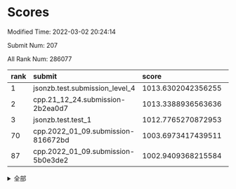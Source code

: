 # Scores

Modified Time: 2022-03-02 20:24:14

Submit Num: 207

All Rank Num: 286077

| rank |               submit               |       score        |       sigma        | pk_num |
| :--- | :--------------------------------- | :----------------- | :----------------- | :----- |
| 1    | jsonzb.test.submission_level_4     | 1013.6302042356255 | 0.8269533867585858 | 5527   |
| 2    | cpp.21_12_24.submission-2b2ea0d7   | 1013.3388936563636 | 0.7994462689688452 | 5530   |
| 3    | jsonzb.test.test_1                 | 1012.7765270872953 | 0.8114432869478735 | 5525   |
| 70   | cpp.2022_01_09.submission-816672bd | 1003.6973417439511 | 0.7163049551371672 | 5527   |
| 87   | cpp.2022_01_09.submission-5b0e3de2 | 1002.9409368215584 | 0.7064050038520268 | 5533   |


<details>
<summary>全部</summary>

| rank |                 submit                 |       score        |       sigma        | pk_num |
| :--- | :------------------------------------- | :----------------- | :----------------- | :----- |
| 1    | jsonzb.test.submission_level_4         | 1013.6302042356255 | 0.8269533867585858 | 5527   |
| 2    | cpp.21_12_24.submission-2b2ea0d7       | 1013.3388936563636 | 0.7994462689688452 | 5530   |
| 3    | jsonzb.test.test_1                     | 1012.7765270872953 | 0.8114432869478735 | 5525   |
| 4    | gobigger.level_3.submission_level_3_1  | 1012.1486774808376 | 0.792211983976429  | 5529   |
| 5    | gobigger.level_3.submission_level_3_7  | 1011.448390095917  | 0.7713519540014109 | 5529   |
| 6    | gobigger.level_3.submission_level_3_45 | 1011.2108597319185 | 0.7865242953291084 | 5526   |
| 7    | gobigger.level_3.submission_level_3_42 | 1011.2079764280064 | 0.751328399857964  | 5531   |
| 8    | gobigger.level_3.submission_level_3_19 | 1011.1526405587581 | 0.784109866408322  | 5526   |
| 9    | gobigger.level_3.submission_level_3_20 | 1011.0985413476784 | 0.781343134852435  | 5521   |
| 10   | gobigger.level_3.submission_level_3_44 | 1010.9741729009519 | 0.7591841695836202 | 5527   |
| 11   | gobigger.level_3.submission_level_3_12 | 1010.8534483348209 | 0.7847324541323327 | 5532   |
| 12   | gobigger.level_3.submission_level_3_5  | 1010.8271702254574 | 0.7707813591604944 | 5530   |
| 13   | gobigger.level_3.submission_level_3_34 | 1010.8159848022933 | 0.7808181789739127 | 5530   |
| 14   | gobigger.level_3.submission_level_3_28 | 1010.8043744514588 | 0.7664929148232719 | 5522   |
| 15   | gobigger.level_3.submission_level_3_35 | 1010.7512759754053 | 0.7855798049720011 | 5536   |
| 16   | gobigger.level_3.submission_level_3_15 | 1010.675529911915  | 0.7609359328520939 | 5527   |
| 17   | gobigger.level_3.submission_level_3_32 | 1010.5608635242821 | 0.744630139781102  | 5526   |
| 18   | gobigger.level_3.submission_level_3_47 | 1010.5327006172847 | 0.751097182658531  | 5527   |
| 19   | gobigger.level_3.submission_level_3_48 | 1010.4220838573527 | 0.7688645515208453 | 5523   |
| 20   | gobigger.level_3.submission_level_3_25 | 1010.3794119360698 | 0.7757097921811196 | 5523   |
| 21   | gobigger.level_3.submission_level_3_9  | 1010.3721469458412 | 0.7834326936601891 | 5526   |
| 22   | gobigger.level_3.submission_level_3_0  | 1010.3522149060831 | 0.748394330185446  | 5523   |
| 23   | gobigger.level_3.submission_level_3_8  | 1010.2933442408674 | 0.7990928084129274 | 5531   |
| 24   | gobigger.level_3.submission_level_3_31 | 1010.2537263250659 | 0.7715166940118887 | 5527   |
| 25   | gobigger.level_3.submission_level_3_39 | 1010.1034338133035 | 0.7574188157060292 | 5528   |
| 26   | gobigger.level_3.submission_level_3_24 | 1010.0719705132545 | 0.7642655351211946 | 5527   |
| 27   | gobigger.level_3.submission_level_3_14 | 1010.0718820522546 | 0.7468583135313884 | 5527   |
| 28   | gobigger.level_3.submission_level_3_38 | 1010.0409522633571 | 0.7498600371163388 | 5523   |
| 29   | gobigger.level_3.submission_level_3_30 | 1010.035112373358  | 0.7514090621584885 | 5522   |
| 30   | gobigger.level_3.submission_level_3_13 | 1010.0152602407074 | 0.758432030583377  | 5531   |
| 31   | gobigger.level_3.submission_level_3_27 | 1009.9914521952683 | 0.7657664954743559 | 5526   |
| 32   | gobigger.level_3.submission_level_3_26 | 1009.9629247276384 | 0.7538022906503967 | 5532   |
| 33   | gobigger.level_3.submission_level_3_16 | 1009.9352907199725 | 0.7364088581990026 | 5524   |
| 34   | gobigger.level_3.submission_level_3_40 | 1009.9057326803239 | 0.7744700422764147 | 5528   |
| 35   | gobigger.level_3.submission_level_3_11 | 1009.8214275622514 | 0.7547440373827481 | 5527   |
| 36   | gobigger.level_3.submission_level_3_6  | 1009.7501603531232 | 0.7508306180936742 | 5523   |
| 37   | gobigger.level_3.submission_level_3_2  | 1009.6399301043605 | 0.7453636966512474 | 5529   |
| 38   | gobigger.level_3.submission_level_3_23 | 1009.6202211745479 | 0.7554151897217156 | 5527   |
| 39   | gobigger.level_3.submission_level_3_41 | 1009.6057242028048 | 0.7611567778338977 | 5529   |
| 40   | gobigger.level_3.submission_level_3_33 | 1009.5682630223074 | 0.7287999299155111 | 5527   |
| 41   | gobigger.level_3.submission_level_3_3  | 1009.5194414190404 | 0.7483023291731133 | 5526   |
| 42   | gobigger.level_3.submission_level_3_17 | 1009.5151169608914 | 0.736360656061796  | 5528   |
| 43   | gobigger.level_3.submission_level_3_22 | 1009.1620088376853 | 0.75667940741871   | 5527   |
| 44   | gobigger.level_3.submission_level_3_10 | 1009.0648850700984 | 0.7626193065761832 | 5531   |
| 45   | gobigger.level_3.submission_level_3_37 | 1009.0410022048411 | 0.7323324241667608 | 5525   |
| 46   | gobigger.level_3.submission_level_3_4  | 1009.0303250070448 | 0.7481247494226477 | 5528   |
| 47   | gobigger.level_3.submission_level_3_49 | 1008.9538693886151 | 0.7488469753966221 | 5535   |
| 48   | gobigger.level_3.submission_level_3_43 | 1008.9497543204149 | 0.7295738567978196 | 5531   |
| 49   | gobigger.level_3.submission_level_3_36 | 1008.9105517278787 | 0.777418335996572  | 5528   |
| 50   | gobigger.level_3.submission_level_3_29 | 1008.7626678121426 | 0.7462860841357479 | 5521   |
| 51   | gobigger.level_3.submission_level_3_46 | 1008.3779213574455 | 0.7589949687626631 | 5532   |
| 52   | gobigger.level_3.submission_level_3_21 | 1008.3720773191599 | 0.7536527159325037 | 5532   |
| 53   | gobigger.level_3.submission_level_3_18 | 1007.7540630969271 | 0.7521123693279265 | 5525   |
| 54   | gobigger.level_1.submission_level_1_4  | 1005.124398742395  | 0.7189944125534027 | 5526   |
| 55   | gobigger.level_1.submission_level_1_33 | 1004.9885958765205 | 0.7140199604247137 | 5530   |
| 56   | gobigger.level_1.submission_level_1_38 | 1004.7168546264675 | 0.7303141506245844 | 5528   |
| 57   | gobigger.level_1.submission_level_1_31 | 1004.6851947124962 | 0.7175965015494152 | 5527   |
| 58   | gobigger.level_1.submission_level_1_26 | 1004.4842986613527 | 0.719755405380348  | 5524   |
| 59   | gobigger.level_1.submission_level_1_12 | 1004.4176105871709 | 0.7205510396016308 | 5525   |
| 60   | gobigger.level_1.submission_level_1_2  | 1004.2415026138526 | 0.7199254760393126 | 5530   |
| 61   | gobigger.level_1.submission_level_1_32 | 1004.2326304208663 | 0.7186330202429233 | 5526   |
| 62   | gobigger.level_1.submission_level_1_16 | 1004.1211363726364 | 0.7204591966716637 | 5526   |
| 63   | gobigger.level_1.submission_level_1_48 | 1004.0460342881591 | 0.7159709176827689 | 5531   |
| 64   | gobigger.level_1.submission_level_1_49 | 1003.9692997113051 | 0.7211458632002525 | 5528   |
| 65   | gobigger.level_1.submission_level_1_43 | 1003.9235859383856 | 0.7224924297812217 | 5526   |
| 66   | gobigger.level_1.submission_level_1_39 | 1003.9170592900423 | 0.7176397268766913 | 5527   |
| 67   | gobigger.level_1.submission_level_1_44 | 1003.785591880711  | 0.7177387230544047 | 5530   |
| 68   | gobigger.level_1.submission_level_1_15 | 1003.7226569144475 | 0.7162469702527863 | 5528   |
| 69   | gobigger.level_1.submission_level_1_24 | 1003.7165876027391 | 0.720981473210898  | 5530   |
| 70   | cpp.2022_01_09.submission-816672bd     | 1003.6973417439511 | 0.7163049551371672 | 5527   |
| 71   | gobigger.level_1.submission_level_1_22 | 1003.6958139683514 | 0.7132019601045146 | 5524   |
| 72   | gobigger.level_1.submission_level_1_19 | 1003.6454727696354 | 0.7228384137472776 | 5524   |
| 73   | gobigger.level_1.submission_level_1_8  | 1003.6411678926225 | 0.7186923680905749 | 5525   |
| 74   | gobigger.level_1.submission_level_1_11 | 1003.5923599498767 | 0.7132250711745798 | 5524   |
| 75   | gobigger.level_1.submission_level_1_20 | 1003.5728739060228 | 0.7147955321247083 | 5534   |
| 76   | gobigger.level_1.submission_level_1_28 | 1003.3997572006849 | 0.7205839747992693 | 5530   |
| 77   | gobigger.level_1.submission_level_1_14 | 1003.3947537171266 | 0.7289533762673097 | 5529   |
| 78   | gobigger.level_1.submission_level_1_46 | 1003.3575581979509 | 0.7134107103096989 | 5524   |
| 79   | gobigger.level_1.submission_level_1_37 | 1003.3208113844154 | 0.7123724595046784 | 5528   |
| 80   | gobigger.level_1.submission_level_1_23 | 1003.2531065309678 | 0.721448711855439  | 5533   |
| 81   | gobigger.level_1.submission_level_1_47 | 1003.245229516275  | 0.7064402367445438 | 5527   |
| 82   | gobigger.level_1.submission_level_1_42 | 1003.1757803294769 | 0.7242287956691323 | 5531   |
| 83   | gobigger.level_1.submission_level_1_27 | 1003.1321197495316 | 0.7295000320710868 | 5527   |
| 84   | gobigger.level_1.submission_level_1_1  | 1003.1152423647683 | 0.7266550473388157 | 5526   |
| 85   | gobigger.level_1.submission_level_1_9  | 1003.1006153642757 | 0.7199195945987561 | 5527   |
| 86   | gobigger.level_1.submission_level_1_45 | 1003.0113191074418 | 0.7180526955599734 | 5529   |
| 87   | cpp.2022_01_09.submission-5b0e3de2     | 1002.9409368215584 | 0.7064050038520268 | 5533   |
| 88   | gobigger.level_1.submission_level_1_10 | 1002.9319331543379 | 0.7195371983568414 | 5535   |
| 89   | gobigger.level_1.submission_level_1_7  | 1002.8642024749034 | 0.7113622355111486 | 5528   |
| 90   | gobigger.level_1.submission_level_1_6  | 1002.8639058225324 | 0.7052559963162667 | 5530   |
| 91   | gobigger.level_1.submission_level_1_0  | 1002.8269967960616 | 0.7091230652624854 | 5533   |
| 92   | gobigger.level_1.submission_level_1_17 | 1002.8032472399965 | 0.7328970054275966 | 5523   |
| 93   | gobigger.level_1.submission_level_1_40 | 1002.7505067751039 | 0.716015658995846  | 5529   |
| 94   | gobigger.level_1.submission_level_1_41 | 1002.7347406531434 | 0.7196323920580066 | 5532   |
| 95   | gobigger.level_1.submission_level_1_5  | 1002.7002914649117 | 0.7154445187947208 | 5526   |
| 96   | gobigger.level_1.submission_level_1_13 | 1002.6868617974684 | 0.7052342214908649 | 5528   |
| 97   | gobigger.level_1.submission_level_1_29 | 1002.6775752643358 | 0.7271097107696458 | 5527   |
| 98   | gobigger.level_1.submission_level_1_34 | 1002.6449644493011 | 0.7163785436240349 | 5523   |
| 99   | gobigger.level_1.submission_level_1_35 | 1002.643344231446  | 0.7237223532415197 | 5527   |
| 100  | gobigger.level_1.submission_level_1_18 | 1002.6429045536524 | 0.7185361840163297 | 5529   |
| 101  | gobigger.level_1.submission_level_1_30 | 1002.481890832042  | 0.7101355629692004 | 5529   |
| 102  | gobigger.level_1.submission_level_1_36 | 1002.4265901781644 | 0.7099875049201823 | 5528   |
| 103  | gobigger.level_1.submission_level_1_3  | 1002.3676233374435 | 0.7197537745149389 | 5527   |
| 104  | gobigger.level_1.submission_level_1_25 | 1002.2670848400292 | 0.7167561944548264 | 5535   |
| 105  | gobigger.level_1.submission_level_1_21 | 1001.4353810992329 | 0.7137886702620934 | 5527   |
| 106  | gobigger.random.submission_random_13   | 997.6886480592707  | 0.7027700622313893 | 5527   |
| 107  | gobigger.random.submission_random_45   | 997.390773289075   | 0.7050572577813267 | 5529   |
| 108  | gobigger.random.submission_random_11   | 997.2592494580359  | 0.697248581484214  | 5526   |
| 109  | gobigger.random.submission_random_39   | 997.2145436652905  | 0.7124946800749793 | 5528   |
| 110  | gobigger.random.submission_random_22   | 997.1757232029557  | 0.7052113224787454 | 5532   |
| 111  | gobigger.random.submission_random_34   | 996.7326793639052  | 0.7022504381509158 | 5530   |
| 112  | gobigger.random.submission_random_28   | 996.7099798941848  | 0.7188472112934173 | 5526   |
| 113  | gobigger.random.submission_random_49   | 996.6684165324689  | 0.7234983433510277 | 5529   |
| 114  | gobigger.random.submission_random_19   | 996.6676448550096  | 0.7084340353615779 | 5526   |
| 115  | gobigger.random.submission_random_40   | 996.6300220895578  | 0.6973188032067359 | 5531   |
| 116  | gobigger.random.submission_random_44   | 996.5860601052642  | 0.7043495755591528 | 5524   |
| 117  | gobigger.random.submission_random_9    | 996.567567815616   | 0.7219528075593808 | 5525   |
| 118  | gobigger.random.submission_random_10   | 996.4724913468705  | 0.7026307522068621 | 5528   |
| 119  | gobigger.random.submission_random_37   | 996.429100935097   | 0.7086497926928086 | 5530   |
| 120  | gobigger.random.submission_random_33   | 996.3882830325507  | 0.7003763562013096 | 5526   |
| 121  | gobigger.random.submission_random_5    | 996.3771358412047  | 0.7241108350534893 | 5525   |
| 122  | gobigger.random.submission_random_0    | 996.3272276785539  | 0.7126047990329222 | 5527   |
| 123  | gobigger.random.submission_random_12   | 996.290457632981   | 0.7112716887963002 | 5522   |
| 124  | gobigger.random.submission_random_18   | 996.2788578586845  | 0.7190916812716563 | 5530   |
| 125  | gobigger.random.submission_random_36   | 996.2047538995968  | 0.7067006934286127 | 5524   |
| 126  | gobigger.random.submission_random_7    | 996.193593733971   | 0.7102692752323636 | 5526   |
| 127  | gobigger.random.submission_random_30   | 996.1604687251328  | 0.7117317321069568 | 5530   |
| 128  | gobigger.random.submission_random_2    | 996.0992166706411  | 0.7066480448860075 | 5529   |
| 129  | gobigger.random.submission_random_20   | 996.0756255587664  | 0.7075186718996156 | 5527   |
| 130  | gobigger.random.submission_random_14   | 996.0753431255571  | 0.717766417361471  | 5533   |
| 131  | gobigger.random.submission_random_48   | 996.0661789759628  | 0.71281931222718   | 5527   |
| 132  | gobigger.random.submission_random_1    | 996.0269486797455  | 0.71371181260632   | 5530   |
| 133  | gobigger.random.submission_random_17   | 996.009916792306   | 0.727487503486042  | 5524   |
| 134  | gobigger.random.submission_random_24   | 995.9973312080765  | 0.7122232811714556 | 5527   |
| 135  | gobigger.random.submission_random_43   | 995.988138174304   | 0.7020168363866962 | 5529   |
| 136  | gobigger.random.submission_random_46   | 995.8441085082707  | 0.7181333694362471 | 5529   |
| 137  | gobigger.random.submission_random_31   | 995.8353884948547  | 0.7053077552410149 | 5531   |
| 138  | gobigger.random.submission_random_23   | 995.7711512212358  | 0.7215277925782718 | 5529   |
| 139  | gobigger.random.submission_random_29   | 995.7569779910135  | 0.7020509925296015 | 5526   |
| 140  | gobigger.random.submission_random_6    | 995.735566501074   | 0.7209102439490502 | 5528   |
| 141  | gobigger.random.submission_random_26   | 995.720160178456   | 0.7135803533026395 | 5531   |
| 142  | gobigger.random.submission_random_21   | 995.7062627605538  | 0.7181330433003981 | 5529   |
| 143  | gobigger.random.submission_random_16   | 995.6846386739907  | 0.7061353448822206 | 5532   |
| 144  | gobigger.random.submission_random_32   | 995.6828805667448  | 0.7200514908960176 | 5532   |
| 145  | gobigger.random.submission_random_15   | 995.6608237671638  | 0.709779347719433  | 5527   |
| 146  | gobigger.random.submission_random_38   | 995.4665716321392  | 0.7179030496988066 | 5531   |
| 147  | gobigger.random.submission_random_25   | 995.3211212061302  | 0.7111610348226125 | 5528   |
| 148  | gobigger.random.submission_random_27   | 995.2675929647914  | 0.7182991962851178 | 5532   |
| 149  | gobigger.random.submission_random_47   | 995.1702449528677  | 0.7014141130010318 | 5528   |
| 150  | gobigger.random.submission_random_42   | 994.9987510767122  | 0.7166715525443842 | 5527   |
| 151  | gobigger.random.submission_random_4    | 994.9022788857216  | 0.7252992977981766 | 5530   |
| 152  | gobigger.random.submission_random_3    | 994.8921393628589  | 0.7040256976364617 | 5531   |
| 153  | gobigger.random.submission_random_41   | 994.8897027000309  | 0.7073107373609612 | 5530   |
| 154  | gobigger.random.submission_random_35   | 994.3444050254701  | 0.7301700464390174 | 5530   |
| 155  | gobigger.random.submission_random_8    | 994.3152646378333  | 0.7229274649515024 | 5531   |
| 156  | gobigger.level_2.submission_level_2_24 | 994.0480984107537  | 0.7232717146838985 | 5530   |
| 157  | gobigger.level_2.submission_level_2_12 | 993.352402648663   | 0.7226047264188332 | 5520   |
| 158  | gobigger.level_2.submission_level_2_38 | 993.199684261365   | 0.7344564550011651 | 5533   |
| 159  | gobigger.level_2.submission_level_2_27 | 993.1809160261666  | 0.7364195670021567 | 5528   |
| 160  | gobigger.level_2.submission_level_2_49 | 993.1170908468827  | 0.7309066468075278 | 5525   |
| 161  | gobigger.level_2.submission_level_2_4  | 993.0739124473715  | 0.7590355507569725 | 5532   |
| 162  | gobigger.level_2.submission_level_2_6  | 993.0570245851745  | 0.7330940097823071 | 5534   |
| 163  | gobigger.level_2.submission_level_2_10 | 993.0059322855623  | 0.7305334459017059 | 5524   |
| 164  | gobigger.level_2.submission_level_2_22 | 992.9196078035719  | 0.7598194540050118 | 5530   |
| 165  | gobigger.level_2.submission_level_2_37 | 992.9126094743506  | 0.7356209452216808 | 5528   |
| 166  | gobigger.level_2.submission_level_2_7  | 992.8077232536771  | 0.7343750430586519 | 5527   |
| 167  | gobigger.level_2.submission_level_2_20 | 992.6955887661666  | 0.7387960961821505 | 5529   |
| 168  | gobigger.level_2.submission_level_2_23 | 992.6109960460924  | 0.7511886490111221 | 5528   |
| 169  | gobigger.level_2.submission_level_2_11 | 992.5078723312172  | 0.7327644718339921 | 5524   |
| 170  | gobigger.level_2.submission_level_2_40 | 992.5018078106764  | 0.748136731710774  | 5531   |
| 171  | gobigger.level_2.submission_level_2_21 | 992.4322950141567  | 0.751858134578556  | 5525   |
| 172  | gobigger.level_2.submission_level_2_2  | 992.3721843011978  | 0.7291246355763598 | 5530   |
| 173  | gobigger.level_2.submission_level_2_15 | 992.2910153936092  | 0.7410885449316915 | 5525   |
| 174  | gobigger.level_2.submission_level_2_47 | 992.2542089508771  | 0.721713736841672  | 5526   |
| 175  | gobigger.level_2.submission_level_2_29 | 992.2116193463042  | 0.7416126443481457 | 5531   |
| 176  | gobigger.level_2.submission_level_2_42 | 992.1191822804101  | 0.7450958705937403 | 5528   |
| 177  | gobigger.level_2.submission_level_2_48 | 992.0414446296563  | 0.7313464266149502 | 5531   |
| 178  | gobigger.level_2.submission_level_2_3  | 992.0318432310856  | 0.7377871244683014 | 5530   |
| 179  | gobigger.level_2.submission_level_2_25 | 991.9855127858478  | 0.7676788919267072 | 5525   |
| 180  | gobigger.level_2.submission_level_2_18 | 991.9541500783592  | 0.7415326798351309 | 5528   |
| 181  | gobigger.level_2.submission_level_2_43 | 991.9000828367697  | 0.7471514878559352 | 5525   |
| 182  | gobigger.level_2.submission_level_2_34 | 991.8947985201835  | 0.7758808105133118 | 5529   |
| 183  | gobigger.level_2.submission_level_2_35 | 991.7743742656517  | 0.7344752558628023 | 5526   |
| 184  | gobigger.level_2.submission_level_2_44 | 991.7247004044492  | 0.7689509725656382 | 5525   |
| 185  | gobigger.level_2.submission_level_2_8  | 991.714054355108   | 0.7411560344640817 | 5532   |
| 186  | gobigger.level_2.submission_level_2_36 | 991.7090092238592  | 0.7424254365241058 | 5525   |
| 187  | gobigger.level_2.submission_level_2_9  | 991.7076388368372  | 0.7495312718001744 | 5534   |
| 188  | gobigger.level_2.submission_level_2_32 | 991.561378078834   | 0.7475515598800682 | 5530   |
| 189  | gobigger.level_2.submission_level_2_41 | 991.4309088141287  | 0.7490958039600797 | 5531   |
| 190  | gobigger.level_2.submission_level_2_19 | 991.3858417152101  | 0.7460382800536296 | 5530   |
| 191  | gobigger.level_2.submission_level_2_30 | 991.3757293601622  | 0.7501489455422335 | 5531   |
| 192  | gobigger.level_2.submission_level_2_45 | 991.3543802951298  | 0.7520904925195868 | 5527   |
| 193  | gobigger.level_2.submission_level_2_46 | 991.2417491915961  | 0.7637704589362867 | 5522   |
| 194  | gobigger.level_2.submission_level_2_14 | 991.2219572612214  | 0.7408846954975825 | 5534   |
| 195  | gobigger.level_2.submission_level_2_16 | 991.0783347478081  | 0.774027932801688  | 5525   |
| 196  | gobigger.level_2.submission_level_2_17 | 990.9211333061347  | 0.7652326778917595 | 5529   |
| 197  | gobigger.level_2.submission_level_2_28 | 990.8881327485093  | 0.7450774007692066 | 5533   |
| 198  | gobigger.level_2.submission_level_2_39 | 990.8179918793259  | 0.7549158088318029 | 5529   |
| 199  | gobigger.level_2.submission_level_2_13 | 990.756294793352   | 0.7682281305553198 | 5528   |
| 200  | gobigger.level_2.submission_level_2_0  | 990.7493255621431  | 0.7709897538026196 | 5536   |
| 201  | gobigger.level_2.submission_level_2_5  | 990.610821989454   | 0.7623497110901307 | 5529   |
| 202  | gobigger.level_2.submission_level_2_1  | 990.4794935548367  | 0.7657145156363286 | 5531   |
| 203  | gobigger.level_2.submission_level_2_31 | 990.4389624073716  | 0.7677615669892424 | 5529   |
| 204  | gobigger.level_2.submission_level_2_33 | 990.3655520880543  | 0.7541244761908191 | 5524   |
| 205  | gobigger.level_2.submission_level_2_26 | 990.0313317535827  | 0.7770886561613597 | 5526   |
| 206  | gobigger.none.submission_none_0        | 976.8447308953731  | 1.3762615015873854 | 5527   |
| 207  | gobigger.none.submission_none_1        | 975.1487543446367  | 1.5447786703437119 | 5530   |

</details>